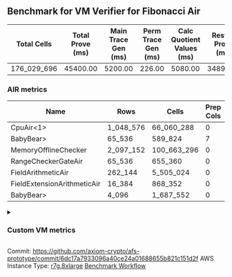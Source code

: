 ## Benchmark for VM Verifier for Fibonacci Air
| Total Cells | Total Prove (ms) | Main Trace Gen (ms) | Perm Trace Gen (ms) | Calc Quotient Values (ms) | Rest of Prove (ms) |
|-----------------------------|-----------------------|--------------------------|--------------------------|-----------------|----------------|
| 176_029_696 | 45400.00 | 5200.00 | 226.00 | 5080.00 | 34894.00 |

### AIR metrics
| Name | Rows | Cells | Prep Cols | Main Cols | Perm Cols |
|------|------|-------|-----------|-----------|-----------|
| CpuAir<1>            | 1_048_576  | 66_060_288  | 0     | [51] | [12] |
| BabyBear>            | 65_536     | 589_824     | 7     | [1] | [8] |
| MemoryOfflineChecker | 2_097_152  | 100_663_296 | 0     | [36] | [12] |
| RangeCheckerGateAir  | 65_536     | 655_360     | 0     | [2] | [8] |
| FieldArithmeticAir   | 262_144    | 5_505_024   | 0     | [13] | [8] |
| FieldExtensionArithmeticAir | 16_384     | 868_352     | 0     | [37] | [16] |
| BabyBear>            | 4_096      | 1_687_552   | 0     | [380] | [32] |
<details>
<summary>

### Custom VM metrics

</summary>

| Name | Value |
|------|-------|
| cpu_cycles           | 562695     |
| cpu_timestamp        | 0          |
| field_arithmetic_ops | 231318     |
| field_extension_ops  | 8831       |
| is_less_than_ops     | 0          |
| memory_chip_accesses | 1436916    |
| poseidon2_chip_rows  | 3309       |
| range_checker_count  | 65536      |

#### Opcode metrics
| Name | Frequency | Trace Cells Contributed |
|------|-------|-----|
| FADD                 | 171746     | 31640170   |
| STOREW               | 95350      | 13479964   |
| LOADW                | 87223      | 13743466   |
| BNE                  | 75347      | 9357566    |
| FMUL                 | 50102      | 8616082    |
| SHINTW               | 33232      | 4320160    |
| JAL                  | 11941      | 1122454    |
| FSUB                 | 9467       | 1766569    |
| HINT_INPUT           | 4769       | 276602     |
| BBE4MUL              | 4676       | 2464252    |
| CT_END               | 3921       | 227418     |
| CT_START             | 3921       | 227418     |
| BEQ                  | 3429       | 423486     |
| COMP_POS2            | 2678       | 3775980    |
| FE4ADD               | 1678       | 884306     |
| BBE4INV              | 1239       | 474537     |
| FE4SUB               | 1238       | 652426     |
| PERM_POS2            | 631        | 1048722    |
| HINT_BITS            | 104        | 6032       |
| FDIV                 | 3          | 609        |
| TERMINATE            | 1          | 58         |

### DSL counts
How many opcodes each DSL instruction generates:
| Name | Count |
|------|-------|
| For                  | 117162     |
| LoadV                | 64752      |
| StoreHintWord        | 58471      |
| StoreE               | 40412      |
| Alloc                | 39094      |
| StoreV               | 35464      |
| AddVI                | 34417      |
| LoadE                | 26610      |
| LoadF                | 21698      |
| StoreF               | 15029      |
| ImmV                 | 13640      |
| IfEqI                | 13597      |
| ImmF                 | 7034       |
| SubEF                | 6612       |
| AddEI                | 5420       |
| AssertEqF            | 5048       |
| HintInputVec         | 4769       |
| CycleTrackerEnd      | 3921       |
| CycleTrackerStart    | 3921       |
| SubVI                | 3900       |
| AssertEqV            | 3640       |
| SubV                 | 3502       |
| MulE                 | 3404       |
| MulVI                | 3300       |
| MulV                 | 3224       |
| IfNe                 | 2817       |
| Poseidon2CompressBabyBear | 2678       |
| DivE                 | 2476       |
| AddV                 | 2274       |
| AddFI                | 2073       |
| MulF                 | 2038       |
| AddE                 | 1678       |
| ImmE                 | 1656       |
| MulEF                | 1656       |
| SubE                 | 1238       |
| SubVIN               | 824        |
| IfEq                 | 743        |
| Poseidon2PermuteBabyBear | 631        |
| IfNeI                | 619        |
| AddEFFI              | 524        |
| AssertEqE            | 416        |
| MulEI                | 165        |
| HintBitsF            | 104        |
| AssertEqVI           | 16         |
| SubEI                | 8          |
| DivEIN               | 6          |
| DivFIN               | 6          |
| AssertEqEI           | 4          |
| Halt                 | 1          |
| MulFI                | 1          |
</details>

Commit: https://github.com/axiom-crypto/afs-prototype/commit/6dc17a7933096a40ce24a01688655b821c151d2f
AWS Instance Type: [r7g.8xlarge](https://instances.vantage.sh/aws/ec2/r7g.8xlarge)
[Benchmark Workflow](https://github.com/axiom-crypto/afs-prototype/actions/runs/10398813270)
